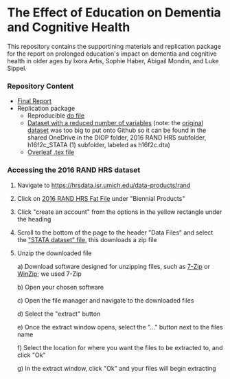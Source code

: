 # The Effect of Education on Dementia and Cognitive Health
This repository contains the supportining materials and replication package for the report on prolonged education's impact on dementia and cognitive health in older ages by Ixora Artis, Sophie Haber, Abigail Mondin, and Luke Sippel.
### Repository Content 
- [Final Report](https://github.com/ecn310/course-project-diop/blob/main/DIOP%20Final%20Submission%20%26%20Packages/Final%20Report.pdf)
- Replication package
  - Reproducible [do file](2016_RAND_HRS.do) 
  - [Dataset with a reduced number of variables](h16f2c_reduced_variables.dta) (note: the [original dataset](https://sumailsyr-my.sharepoint.com/:u:/r/personal/srhaber_syr_edu/Documents/DIOP/2016%20RAND%20HRS/h16f2c_STATA%20(1)/h16f2c.dta?csf=1&web=1&e=01bzGY) was too big to put onto Github so it can be found in the shared OneDrive in the DIOP folder, 2016 RAND HRS subfolder, h16f2c_STATA (1) subfolder, labeled as h16f2c.dta)
  - [Overleaf .tex file](https://github.com/ecn310/course-project-diop/blob/main/DIOP%20Final%20Submission%20%26%20Packages/Final%20Report%20from%20Overleaf/main.tex)
### Accessing the 2016 RAND HRS dataset
1. Navigate to https://hrsdata.isr.umich.edu/data-products/rand
2. Click on [2016 RAND HRS Fat File](https://hrsdata.isr.umich.edu/data-products/2016-rand-hrs-fat-file) under "Biennial Products"
3. Click "create an account" from the options in the yellow rectangle under the heading
4. Scroll to the bottom of the page to the header "Data Files" and select the ["STATA dataset" file](https://hrsdata.isr.umich.edu/data-file-download/16297), this downloads a zip file
5. Unzip the downloaded file

     a) Download software designed for unzipping files, such as [7-Zip](https://www.7-zip.org/) or [WinZip](https://www.winzip.com/en/); we used 7-Zip

     b) Open your chosen software

     c) Open the file manager and navigate to the downloaded files

     d) Select the "extract" button

     e) Once the extract window opens, select the "..." button next to the files name

     f) Select the location for where you want the files to be extracted to, and click "Ok"

     g) In the extract window, click "Ok" and your files will begin extracting
